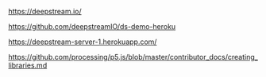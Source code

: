 https://deepstream.io/

https://github.com/deepstreamIO/ds-demo-heroku

https://deepstream-server-1.herokuapp.com/

https://github.com/processing/p5.js/blob/master/contributor_docs/creating_libraries.md
